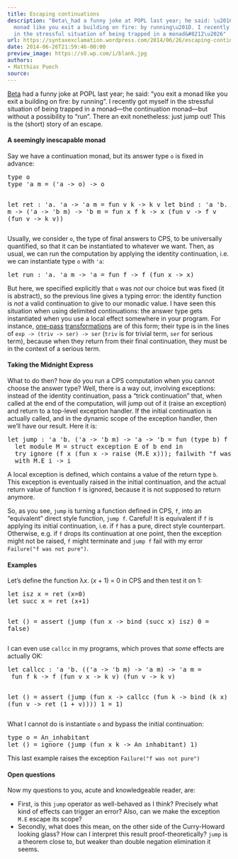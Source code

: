 ```yaml
---
title: Escaping continuations
description: "Beta\_had a funny joke at POPL last year; he said: \u201Cyou exit a
  monad like you exit a building on fire: by running\u201D. I recently got myself
  in the stressful situation of being trapped in a monad&#8212\u2026"
url: https://syntaxexclamation.wordpress.com/2014/06/26/escaping-continuations/
date: 2014-06-26T21:59:46-00:00
preview_image: https://s0.wp.com/i/blank.jpg
authors:
- Matthias Puech
source:
---
```


<p><a href="https://www.mpi-sws.org/~beta/Research.html">Beta</a>&nbsp;had a funny joke at POPL last year; he said: &ldquo;you exit a monad like you exit a building on fire: by running&rdquo;. I recently got myself in the stressful situation of being trapped in a monad&mdash;the continuation monad&mdash;but without a possibility to &ldquo;run&rdquo;. There&nbsp;an exit nonetheless: just jump out! This is the (short) story of an escape.</p>
<p><span></span></p>
<h4>A&nbsp;seemingly&nbsp;inescapable monad</h4>
<p>Say we have a continuation monad, but its&nbsp;answer type <code>o</code> is fixed in advance:</p>
<pre>type o
type 'a m = ('a -&gt; o) -&gt; o

let ret : 'a. 'a -&gt; 'a m = fun v k -&gt; k v
let bind : 'a 'b. 'a m -&gt; ('a -&gt; 'b m) -&gt; 'b m = 
  fun x f k -&gt; x (fun v -&gt; f v (fun v -&gt; k v))</pre>
<p>Usually, we consider <code>o</code>, the type of final answers to CPS, to be universally quantified, so that it can be instantiated to whatever we want. Then, as usual, we can run the computation by applying the identity continuation, i.e. we can instantiate type <code>o</code> with <code>'a</code>:</p>
<pre>let run : 'a. 'a m -&gt; 'a = fun f -&gt; f (fun x -&gt; x)</pre>
<p>But here, we specified explicitly that <code>o</code> was&nbsp;<em>not</em> our choice but was fixed (it is abstract), so the previous line gives a typing error: the identity function is&nbsp;<em>not</em> a valid continuation to give to our monadic value. I have seen this situation when using delimited continuations: the answer type gets instantiated when you use a local effect somewhere in your program. For instance, <a href="http://www.brics.dk/RS/07/6/index.html" title="On One-Pass CPS Transformations">one-pass</a> <a href="ftp://ftp.daimi.au.dk/BRICS/RS/02/52/BRICS-RS-02-52.pdf" title="A New One-Pass Transformation into Monadic Normal Form">transformations</a> are of this form; their type is in the lines of&nbsp;<code>exp -&gt; (triv -&gt; ser) -&gt; ser</code> (<code>triv</code> is for trivial term, <code>ser</code> for serious term), because when they return from&nbsp;their final continuation, they must be in the context of a serious term.</p>
<h4>Taking the Midnight Express</h4>
<p>What to do then? how do you run a CPS computation when you cannot choose the answer type? Well, there is a way out, involving exceptions: instead of the identity continuation, pass a &ldquo;trick continuation&rdquo; that, when called at the end of the computation, will jump out of it (raise an exception) and return to a top-level exception handler. If the initial continuation is actually called, and in the dynamic scope of the exception handler, then we&rsquo;ll have our result. Here it is:</p>
<pre>let jump : 'a 'b. ('a -&gt; 'b m) -&gt; 'a -&gt; 'b = fun (type b) f x -&gt;
  let module M = struct exception E of b end in
  try ignore (f x (fun x -&gt; raise (M.E x))); failwith &quot;f was not pure&quot;
  with M.E i -&gt; i</pre>
<p>A local exception is defined, which contains a value of the return type <code>b</code>. This exception is eventually raised in the initial continuation, and the actual return value of function <code>f</code> is ignored, because it is not supposed to return anymore.</p>
<p>So, as you see, <code>jump</code> is turning a function defined in CPS, <code>f</code>, into an &ldquo;equivalent&rdquo; direct style function, <code>jump f</code>. Careful! It is equivalent if <code>f</code> is applying its initial continuation, i.e. if <code>f</code> has a pure, direct style counterpart. Otherwise, e.g. if <code>f</code> drops&nbsp;its continuation at one point, then the exception might not be raised, <code>f</code> might terminate and <code>jump f</code> fail with my error <code>Failure(&quot;f was not pure&quot;)</code>.</p>
<h4>Examples</h4>
<p>Let&rsquo;s define the function&nbsp;&lambda;<em>x</em>. (<em>x</em>&nbsp;+ 1) = 0 in CPS and then test it on 1:</p>
<pre>let isz x = ret (x=0)
let succ x = ret (x+1)

let () = assert (jump (fun x -&gt; bind (succ x) isz) 0 = false)</pre>
<p>I can even use <code>callcc</code> in my programs, which proves that <em>some</em> effects are actually OK:</p>
<pre>let callcc : 'a 'b. (('a -&gt; 'b m) -&gt; 'a m) -&gt; 'a m =
 fun f k -&gt; f (fun v x -&gt; k v) (fun v -&gt; k v)

let () =  assert (jump (fun x -&gt; 
  callcc (fun k -&gt; bind (k x) (fun v -&gt; ret (1 + v)))) 1 = 1)</pre>
<p>What I cannot do is instantiate <code>o</code> and bypass the initial continuation:</p>
<pre>type o = An_inhabitant
let () = ignore (jump (fun x k -&gt; An_inhabitant) 1)</pre>
<p>This last example raises the exception <code>Failure(&quot;f was not pure&quot;)</code></p>
<h4>Open questions</h4>
<p>Now my questions to you, acute and knowledgeable reader, are:</p>
<ul>
<li>First, is this <code>jump</code> operator as well-behaved as I think? Precisely what kind of effects can trigger an error? Also, can we make the exception <code>M.E</code> escape its scope?</li>
<li>Secondly, what does this mean, on the other side of the Curry-Howard looking glass? How can I interpret this result proof-theoretically? <code>jump</code> is a theorem close to, but weaker than double negation elimination it seems.</li>
</ul>

